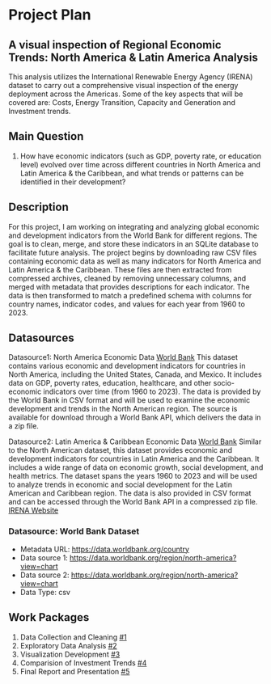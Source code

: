 # Project Plan

## A visual inspection of Regional Economic Trends: North America & Latin America Analysis
<!-- Give your project a short title. -->
This analysis utilizes the International Renewable Energy Agency (IRENA) dataset to carry out a comprehensive visual inspection of the energy deployment across the Americas. Some of the key aspects that will be covered are: Costs, Energy Transition, Capacity and Generation and Investment trends.

## Main Question

<!-- Think about one main question you want to answer based on the data. -->
1. How have economic indicators (such as GDP, poverty rate, or education level) evolved over time across different countries in North America and Latin America & the Caribbean, and what trends or patterns can be identified in their development?



## Description

<!-- Describe your data science project in max. 200 words. Consider writing about why and how you attempt it. -->
For this project, I am working on integrating and analyzing global economic and development indicators from the World Bank for different regions. The goal is to clean, merge, and store these indicators in an SQLite database to facilitate future analysis. The project begins by downloading raw CSV files containing economic data as well as many indicators for North America and Latin America & the Caribbean. These files are then extracted from compressed archives, cleaned by removing unnecessary columns, and merged with metadata that provides descriptions for each indicator. The data is then transformed to match a predefined schema with columns for country names, indicator codes, and values for each year from 1960 to 2023.

## Datasources

<!-- Describe each datasources you plan to use in a section. Use the prefic "DatasourceX" where X is the id of the datasource. -->

Datasource1: North America Economic Data [World Bank](https://data.worldbank.org/country)
This dataset contains various economic and development indicators for countries in North America, including the United States, Canada, and Mexico. It includes data on GDP, poverty rates, education, healthcare, and other socio-economic indicators over time (from 1960 to 2023). The data is provided by the World Bank in CSV format and will be used to examine the economic development and trends in the North American region. The source is available for download through a World Bank API, which delivers the data in a zip file.

Datasource2: Latin America & Caribbean Economic Data [World Bank](https://data.worldbank.org/country)
Similar to the North American dataset, this dataset provides economic and development indicators for countries in Latin America and the Caribbean. It includes a wide range of data on economic growth, social development, and health metrics. The dataset spans the years 1960 to 2023 and will be used to analyze trends in economic and social development for the Latin American and Caribbean region. The data is also provided in CSV format and can be accessed through the World Bank API in a compressed zip file. [IRENA Website](https://www.irena.org/About)

### Datasource: World Bank Dataset
* Metadata URL: https://data.worldbank.org/country
* Data source 1: https://data.worldbank.org/region/north-america?view=chart
* Data source 2: https://data.worldbank.org/region/north-america?view=chart
* Data Type: csv 



## Work Packages

<!-- List of work packages ordered sequentially, each pointing to an issue with more details. -->

1. Data Collection and Cleaning [#1][i1]
2. Exploratory Data Analysis [#2][i1]
3. Visualization Development [#3][i1]
4. Comparision of Investment Trends [#4][i1]
5. Final Report and Presentation [#5][i1]

[i1]: https://github.com/jvalue/made-template/issues/1
